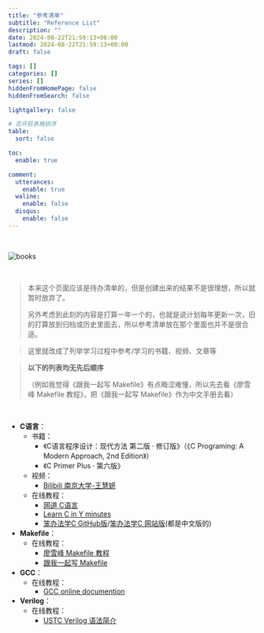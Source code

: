 ```yaml
---
title: "参考清单"
subtitle: "Reference List"
description: ""
date: 2024-08-22T21:59:13+08:00
lastmod: 2024-08-22T21:59:13+08:00
draft: false

tags: []
categories: []
series: []
hiddenFromHomePage: false
hiddenFromSearch: false

lightgallery: false

# 否开启表格排序
table:
  sort: false

toc:
  enable: true

comment:
  utterances:
    enable: true
  waline:
    enable: false
  disqus:
    enable: false
---
```


<br>

![books](books.jpg)

<br>

> 本来这个页面应该是待办清单的，但是创建出来的结果不是很理想，所以就暂时放弃了。
>
> 另外考虑到此刻的内容是打算一年一个的，也就是说计划每年更新一次，旧的打算放到归档或历史里面去，所以参考清单放在那个里面也并不是很合适。



> 这里就改成了列举学习过程中参考/学习的书籍、视频、文章等



> **以下的列表均无先后顺序**	
>
> （例如我觉得《跟我一起写 Makefile》有点晦涩难懂，所以先去看《廖雪峰 Makefile 教程》，把《跟我一起写 Makefile》作为中文手册去看）

<br>

+ **C语言**：
    + 书籍：
        + 《C语言程序设计：现代方法 第二版 · 修订版》（《C Programing: A Modern Approach, 2nd Edition》）
        + 《C Primer Plus · 第六版》
    + 视频：
        + [Bilibili 南京大学-王慧妍](https://www.bilibili.com/video/BV1KQ4y1u7Hw/?spm_id_from=333.788&vd_source=1134fbe64f027b7491d220ce95e752de)
    + 在线教程：
        + [网道 C语言](https://wangdoc.com/clang/intro)
        + [Learn C in Y minutes](https://learnxinyminutes.com/docs/c/)
        + [笨办法学C GitHub版](https://github.com/wizardforcel/lcthw-zh/blob/master/SUMMARY.md)/[笨办法学C 网站版](https://wizardforcel.gitbooks.io/lcthw/content/preface.html)(都是中文版的)
+ **Makefile**：
    + 在线教程：
        + [廖雪峰 Makefile 教程](https://liaoxuefeng.com/books/makefile/introduction/index.html)
        + [跟我一起写 Makefile](https://seisman.github.io/how-to-write-makefile/overview.html)
+ **GCC**：
    + 在线教程：
        + [GCC online documention](https://gcc.gnu.org/onlinedocs/)
+ **Verilog**：
    + 在线教程：
        + [USTC Verilog 语法简介](https://vlab.ustc.edu.cn/guide/doc_verilog.html)
